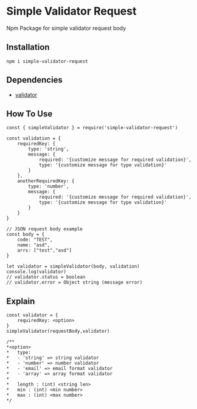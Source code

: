 # Simple Validator Request
Npm Package for simple validator request body

## Installation 
```
npm i simple-validator-request
```

## Dependencies
- [validator](https://www.npmjs.com/package/validator)

## How To Use

```
const { simpleValidator } = require('simple-validator-request')

const validation = {
    requiredKey: {
        type: 'string',
        message: {
            required: '{customize message for required validation}',
            type: '{customize message for type validation}'
        }
    },
    anotherRequiredKey: {
        type: 'number',
        message: {
            required: '{customize message for required validation}',
            type: '{customize message for type validation}'
        }
    }
}

// JSON request body example 
const body = {
    code: "TEST",
    name: "asd",
    arrs: ["test","asd"]
}

let validator = simpleValidator(body, validation)
console.log(validator)
// validator.status = boolean
// validator.error = Object string (message error)
```
## Explain
```
const validator = {
	requiredKey: <option>
}
simpleValidator(requestBody,validator)

/** 
*<option>
*	type:
*	- 'string' => string validator
*	- 'number' => number validator
*	- 'email' => email format validator
*	- 'array' => array format validator
*	
*	length : (int) <string len>
*	min : (int) <min number>
*	max : (int) <max number>
*/
```
